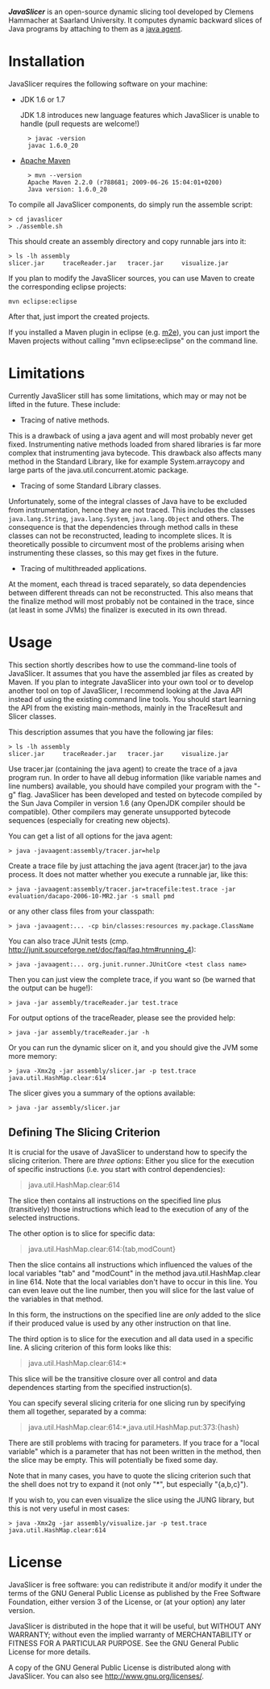 **_JavaSlicer_** is an open-source dynamic slicing tool developed by Clemens
Hammacher at Saarland University.
It computes dynamic backward slices of Java programs by attaching to them
as a [java agent](http://docs.oracle.com/javase/6/docs/api/java/lang/instrument/package-summary.html).

Installation
============

JavaSlicer requires the following software on your machine:
* JDK 1.6 or 1.7

  JDK 1.8 introduces new language features which JavaSlicer is unable to handle
  (pull requests are welcome!)

        > javac -version
        javac 1.6.0_20

* [Apache Maven](http://maven.apache.org/)

        > mvn --version
        Apache Maven 2.2.0 (r788681; 2009-06-26 15:04:01+0200)
        Java version: 1.6.0_20

To compile all JavaSlicer components, do simply run the assemble script:

    > cd javaslicer
    > ./assemble.sh

This should create an assembly directory and copy runnable jars into it:

    > ls -lh assembly
    slicer.jar     traceReader.jar   tracer.jar     visualize.jar

If you plan to modify the JavaSlicer sources, you can use Maven to create the
corresponding eclipse projects:

    mvn eclipse:eclipse
After that, just import the created projects.

If you installed a Maven plugin in eclipse (e.g.
[m2e](http://eclipse.org/m2e/)), you can just import the Maven projects without
calling "mvn eclipse:eclipse" on the command line.


Limitations
===========

Currently JavaSlicer still has some limitations, which may or may not be lifted in the future. These include:

* Tracing of native methods.

 This is a drawback of using a java agent and will most probably never get fixed. Instrumenting native methods loaded from shared libraries is far more complex that instrumenting java bytecode.
 This drawback also affects many method in the Standard Library, like for example System.arraycopy and large parts of the java.util.concurrent.atomic package.

* Tracing of some Standard Library classes.

 Unfortunately, some of the integral classes of Java have to be excluded from instrumentation, hence they are not traced. This includes the classes `java.lang.String`, `java.lang.System`, `java.lang.Object` and others. The consequence is that the dependencies through method calls in these classes can not be reconstructed, leading to incomplete slices. It is theoretically possible to circumvent most of the problems arising when instrumenting these classes, so this may get fixes in the future.

* Tracing of multithreaded applications.

 At the moment, each thread is traced separately, so data dependencies between different threads can not be reconstructed. This also means that the finalize method will most probably not be contained in the trace, since (at least in some JVMs) the finalizer is executed in its own thread.


Usage
=====

This section shortly describes how to use the command-line tools of JavaSlicer.
It assumes that you have the assembled jar files as created by Maven.
If you plan to integrate JavaSlicer into your own tool or to develop another
tool on top of JavaSlicer, I recommend looking at the Java API instead of
using the existing command line tools. You should start learning the API from
the existing main-methods, mainly in the TraceResult and Slicer classes.

This description assumes that you have the following jar files:

    > ls -lh assembly
    slicer.jar     traceReader.jar   tracer.jar     visualize.jar

Use tracer.jar (containing the java agent) to create the trace of a java program run.
In order to have all debug information (like variable names and line numbers) available,
you should have compiled your program with the "-g" flag.
JavaSlicer has been developed and tested on bytecode compiled by the Sun Java Compiler in
version 1.6 (any OpenJDK compiler should be compatible). Other compilers may generate
unsupported bytecode sequences (especially for creating new objects).

You can get a list of all options for the java agent:

    > java -javaagent:assembly/tracer.jar=help

Create a trace file by just attaching the java agent (tracer.jar) to the java process.
It does not matter whether you execute a runnable jar, like this:

    > java -javaagent:assembly/tracer.jar=tracefile:test.trace -jar evaluation/dacapo-2006-10-MR2.jar -s small pmd
or any other class files from your classpath:

    > java -javaagent:... -cp bin/classes:resources my.package.ClassName
You can also trace JUnit tests (cmp. http://junit.sourceforge.net/doc/faq/faq.htm#running_4):

    > java -javaagent:... org.junit.runner.JUnitCore <test class name>


Then you can just view the complete trace, if you want so (be warned that the output can be huge!):

    > java -jar assembly/traceReader.jar test.trace

For output options of the traceReader, please see the provided help:

    > java -jar assembly/traceReader.jar -h

Or you can run the dynamic slicer on it, and you should give the JVM some more memory:

    > java -Xmx2g -jar assembly/slicer.jar -p test.trace java.util.HashMap.clear:614

The slicer gives you a summary of the options available:

    > java -jar assembly/slicer.jar

Defining The Slicing Criterion
------------------------------

It is crucial for the usave of JavaSlicer to understand how to specify the slicing criterion.
There are *three options*:
Either you slice for the execution of specific instructions (i.e. you start with control dependencies):
> java.util.HashMap.clear:614

The slice then contains all instructions on the specified line plus (transitively) those instructions which lead to the execution of any of the selected instructions.

The other option is to slice for specific data:
> java.util.HashMap.clear:614:{tab,modCount}

Then the slice contains all instructions which influenced the values of the
local variables "tab" and "modCount" in the method java.util.HashMap.clear in
line 614.
Note that the local variables don't have to occur in this line. You can even
leave out the line number, then you will slice for the last value of the variables
in that method.

In this form, the instructions on the specified line are *only* added to the slice if their produced value is used by any other instruction on that line.

The third option is to slice for the execution and all data used in a specific line.
A slicing criterion of this form looks like this:
> java.util.HashMap.clear:614:*

This slice will be the transitive closure over all control and data dependences starting from
the specified instruction(s).

You can specify several slicing criteria for one slicing run by specifying them all together,
separated by a comma:
> java.util.HashMap.clear:614:*,java.util.HashMap.put:373:{hash}


There are still problems with tracing for parameters. If you trace for a "local variable" which is a
parameter that has not been written in the method, then the slice may be empty.
This will potentially be fixed some day.

Note that in many cases, you have to quote the slicing criterion such that the shell does not try to
expand it (not only "*", but especially "{a,b,c}").

If you wish to, you can even visualize the slice using the JUNG library, but this is not very useful in most cases:

    > java -Xmx2g -jar assembly/visualize.jar -p test.trace java.util.HashMap.clear:614

License
=======

JavaSlicer is free software: you can redistribute it and/or modify
it under the terms of the GNU General Public License as published by
the Free Software Foundation, either version 3 of the License, or
(at your option) any later version.

JavaSlicer is distributed in the hope that it will be useful,
but WITHOUT ANY WARRANTY; without even the implied warranty of
MERCHANTABILITY or FITNESS FOR A PARTICULAR PURPOSE. See the
GNU General Public License for more details.

A copy of the GNU General Public License is distributed along with
JavaSlicer. You can also see http://www.gnu.org/licenses/.


